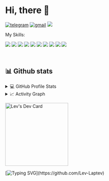 # Hi, there :wave:

<div align="left">

[![telegram](https://img.shields.io/badge/levqwerty-2CA5E0?style=for-the-badge&logo=telegram&logoColor=white)](https://t.me/levqwerty)
[![gmail](https://img.shields.io/badge/Gmail-D14836?style=for-the-badge&logo=gmail&logoColor=white)](mailto:common.levlaptev@gmail.ru)
![](https://komarev.com/ghpvc/?username=lev-laptev&label=PROFILE+VIEWS&style=for-the-badge&color=brightgreen)

</div>  

<p align="left">
My Skills:

<img src="https://img.shields.io/badge/JavaScript-F7DF1E?style=for-the-badge&logo=javascript&logoColor=white"/> <img src="https://img.shields.io/badge/HTML5-E34F26?style=for-the-badge&logo=html5&logoColor=white"/>  <img src="https://img.shields.io/badge/CSS3-1572B6?style=for-the-badge&logo=css3&logoColor=white"/> <img src="https://img.shields.io/badge/Sass-CC6699?style=for-the-badge&logo=sass&logoColor=white"/> <img src="https://img.shields.io/badge/Vue.js-35495E?style=for-the-badge&logo=vue.js&logoColor=4FC08D"/> <img src="https://img.shields.io/badge/Nuxt-002E3B?style=for-the-badge&logo=nuxtdotjs&logoColor=#00DC82"/> <img src="https://img.shields.io/badge/Bootstrap-563D7C?style=for-the-badge&logo=bootstrap&logoColor=white"/> <img src="https://img.shields.io/badge/Figma-F24E1E?style=for-the-badge&logo=figma&logoColor=white"/> <img src="https://img.shields.io/badge/GIT-E44C30?style=for-the-badge&logo=git&logoColor=white"/> <img src="https://img.shields.io/badge/GULP-%23CF4647.svg?style=for-the-badge&logo=gulp&logoColor=white"/>
</p>

&nbsp;
&nbsp;
## 📊 Github stats

<details> 
  <summary>💻 GitHub Profile Stats</summary>
  <br/>
    <a href="https://github.com/anuraghazra/github-readme-stats"><img alt="lev-laptev's Github Stats" src="https://github-readme-stats.vercel.app/api/?username=lev-laptev&show_icons=true&count_private=true&theme=default&hide_border=true&bg_color=fff&title_color=00E676&icon_color=00E676" height="192px"/></a>
  <a href="https://github.com/anuraghazra/github-readme-stats"><img alt="lev-laptev's Top Languages" src="https://github-readme-stats.vercel.app/api/top-langs/?username=lev-laptev&langs_count=8&layout=compact&theme=default&hide_border=true&bg_color=fff&title_color=000&icon_color=000&hide=Jupyter%20Notebook" height="192px"/></a>
  <br/>
</details>

<details>
  <summary>📈 Activity Graph</summary>
  <br/>
<a href="https://github.com/ashutosh00710/github-readme-activity-graph"><img alt="lev-laptev's Activity Graph" src="https://activity-graph.herokuapp.com/graph/?username=lev-laptev&bg_color=fff&color=000&line=00E676&point=000&hide_border=true" /></a>
</details>

<a href="https://app.daily.dev/Laptev"><img src="https://api.daily.dev/devcards/76e483ea4b1c4ce38b22835b92a58758.png?r=zcn" width="200" alt="Lev's Dev Card"/></a>

[![Typing SVG](https://readme-typing-svg.herokuapp.com/?lines=Good+luck+!)](https://github.com/Lev-Laptev)
